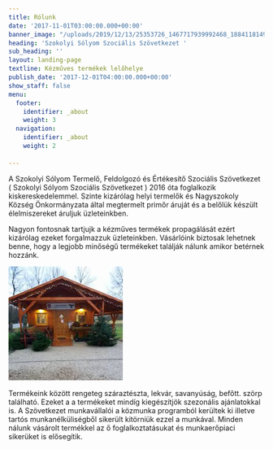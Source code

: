 ```yaml
---
title: Rólunk
date: '2017-11-01T03:00:00.000+00:00'
banner_image: "/uploads/2019/12/13/25353726_1467717939992468_1884118149786037800_n.jpg"
heading: 'Szokolyi Sólyom Szociális Szövetkezet '
sub_heading: ''
layout: landing-page
textline: Kézműves termékek lelőhelye
publish_date: '2017-12-01T04:00:00.000+00:00'
show_staff: false
menu:
  footer:
    identifier: _about
    weight: 3
  navigation:
    identifier: _about
    weight: 2

---
```

A Szokolyi Sólyom Termelő, Feldolgozó és Értékesítő Szociális Szövetkezet ( Szokolyi Sólyom Szociális Szövetkezet ) 2016 óta foglalkozik kiskereskedelemmel. Szinte kizárólag helyi termelők és Nagyszokoly Község Önkormányzata által megtermelt primőr áruját és a belőlük készült élelmiszereket áruljuk üzleteinkben.

Nagyon fontosnak tartjujk a kézműves termékek propagálását ezért kizárólag ezeket forgalmazzuk üzleteinkben. Vásárlóink biztosak lehetnek benne, hogy a legjobb minőségű termékeket találják nálunk amikor betérnek hozzánk.

![](/uploads/2019/12/04/bolt.jpg)

Termékeink között rengeteg száraztészta, lekvár, savanyúság, befőtt. szörp található. Ezeket a a termékeket mindíg kiegészítjök szezonális ajánlatokkal is. A Szövetkezet munkavállalói  a közmunka programból kerültek ki illetve tartós munkanélküliségből sikerült kitörniük ezzel a munkával. Minden nálunk vásárolt termékkel az ő foglalkoztatásukat és munkaerőpiaci sikerüket is elősegítik.
